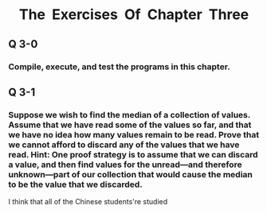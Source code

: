 <center><h1>The&nbsp;&nbsp;Exercises&nbsp;&nbsp;Of&nbsp;&nbsp;Chapter&nbsp;&nbsp;Three
</center>

## Q 3-0

### Compile, execute, and test the programs in this chapter. 

## Q 3-1

### Suppose we wish to find the median of a collection of values. Assume that we have read some of the values so far, and that we have no idea how many values remain to be read. Prove that we cannot afford to discard any of the values that we have read. Hint: One proof strategy is to assume that we can discard a value, and then find values for the unread—and therefore unknown—part of our collection that would cause the median to be the value that we discarded. 

I think that all of the Chinese students're studied

